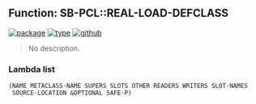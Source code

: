## Function: SB-PCL::REAL-LOAD-DEFCLASS
[![package](https://img.shields.io/badge/Package-SB--PCL-5f9ea0.svg?style=social&colorA=999999)](../) [![type](https://img.shields.io/badge/Type-Function-5f9ea0.svg?style=social&colorA=999999)](../#function) [![github](https://img.shields.io/badge/GitHub-View_the_source-5f9ea0.svg?style=social&colorA=999999&logo=github)](https://github.com/sbcl/sbcl/blob/master/src/pcl/std-class.lisp/) 

> No description.

### Lambda list
```
(NAME METACLASS-NAME SUPERS SLOTS OTHER READERS WRITERS SLOT-NAMES
 SOURCE-LOCATION &OPTIONAL SAFE-P)
```
